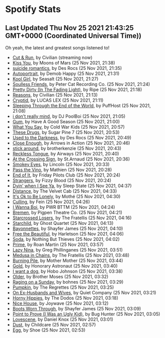 
# Spotify Stats
## Last Updated Thu Nov 25 2021 21:43:25 GMT+0000 (Coordinated Universal Time))

Oh yeah, the latest and greatest songs listened to!

- [Cut & Run](https://www.last.fm/music/Civilian/_/Cut+&+Run), by Civilian (streaming now)
- [Kiss You](https://www.last.fm/music/Moons+of+Mars/_/Kiss+You), by Moons of Mars (25 Nov 2021, 21:38)
- [suicide romantics](https://www.last.fm/music/Des+Rocs/_/suicide+romantics), by Des Rocs (25 Nov 2021, 21:35)
- [Autoportrait](https://www.last.fm/music/Demob+Happy/_/Autoportrait), by Demob Happy (25 Nov 2021, 21:31)
- [Kool Girl](https://www.last.fm/music/Seasalt/_/Kool+Girl), by Seasalt (25 Nov 2021, 21:27)
- [Soulless Friends](https://www.last.fm/music/Peter+Cat+Recording+Co./_/Soulless+Friends), by Peter Cat Recording Co. (25 Nov 2021, 21:24)
- [Pretty Dirty (In The Fading Light)](https://www.last.fm/music/Ripe/_/Pretty+Dirty+(In+The+Fading+Light)), by Ripe (25 Nov 2021, 21:18)
- [Reasons](https://www.last.fm/music/Civilian/_/Reasons), by Civilian (25 Nov 2021, 21:13)
- [Cryptid](https://www.last.fm/music/LUCAS+LEX/_/Cryptid), by LUCAS LEX (25 Nov 2021, 21:11)
- [Sleeping Through the End of the World](https://www.last.fm/music/PuffHost/_/Sleeping+Through+the+End+of+the+World), by PuffHost (25 Nov 2021, 21:08)
- [i don't really mind](https://www.last.fm/music/DJ+PoolBoi/_/i+don%27t+really+mind), by DJ PoolBoi (25 Nov 2021, 21:05)
- [Gum](https://www.last.fm/music/Have+A+Good+Season/_/Gum), by Have A Good Season (25 Nov 2021, 21:00)
- [What You Say](https://www.last.fm/music/Cold+War+Kids/_/What+You+Say), by Cold War Kids (25 Nov 2021, 20:57)
- [These Drugs](https://www.last.fm/music/Sugar+Pine+7/_/These+Drugs), by Sugar Pine 7 (25 Nov 2021, 20:53)
- [Used to the Darkness](https://www.last.fm/music/Des+Rocs/_/Used+to+the+Darkness), by Des Rocs (25 Nov 2021, 20:49)
- [Close Enough](https://www.last.fm/music/Arrows+in+Action/_/Close+Enough), by Arrows in Action (25 Nov 2021, 20:46)
- [stick around](https://www.last.fm/music/brotherkenzie/_/stick+around), by brotherkenzie (25 Nov 2021, 20:43)
- [Reckless Tongue](https://www.last.fm/music/Airways/_/Reckless+Tongue), by Airways (25 Nov 2021, 20:40)
- [At the Crossing Sign](https://www.last.fm/music/St.Arnaud/_/At+the+Crossing+Sign), by St.Arnaud (25 Nov 2021, 20:36)
- [Smokey Eyes](https://www.last.fm/music/Lincoln/_/Smokey+Eyes), by Lincoln (25 Nov 2021, 20:33)
- [Pass the Vino](https://www.last.fm/music/Mathien/_/Pass+the+Vino), by Mathien (25 Nov 2021, 20:28)
- [End of It](https://www.last.fm/music/Friday+Pilots+Club/_/End+of+It), by Friday Pilots Club (25 Nov 2021, 20:24)
- [Strangers](https://www.last.fm/music/Fizzy+Blood/_/Strangers), by Fizzy Blood (25 Nov 2021, 20:24)
- [Dyin' when I See Ya](https://www.last.fm/music/Sleep+State/_/Dyin%27+when+I+See+Ya), by Sleep State (25 Nov 2021, 04:37)
- [Distance](https://www.last.fm/music/The+Velvet+Cab/_/Distance), by The Velvet Cab (25 Nov 2021, 04:33)
- [It's Ok to Be Lonely](https://www.last.fm/music/Moth%C3%A9/_/It%27s+Ok+to+Be+Lonely), by Mothé (25 Nov 2021, 04:30)
- [Culling](https://www.last.fm/music/Fein/_/Culling), by Fein (25 Nov 2021, 04:26)
- [I Wanna Boi](https://www.last.fm/music/PWR+BTTM/_/I+Wanna+Boi), by PWR BTTM (25 Nov 2021, 04:24)
- [Bremen](https://www.last.fm/music/Pigpen+Theatre+Co./_/Bremen), by Pigpen Theatre Co. (25 Nov 2021, 04:21)
- [Starcrossed Losers](https://www.last.fm/music/The+Fratellis/_/Starcrossed+Losers), by The Fratellis (25 Nov 2021, 04:16)
- [Starchild](https://www.last.fm/music/Ghost+Quartet/_/Starchild), by Ghost Quartet (25 Nov 2021, 04:13)
- [Bayonnettes](https://www.last.fm/music/Shayfer+James/_/Bayonnettes), by Shayfer James (25 Nov 2021, 04:10)
- [Free the Beautiful](https://www.last.fm/music/Harletson/_/Free+the+Beautiful), by Harletson (25 Nov 2021, 04:06)
- [Soda](https://www.last.fm/music/Nothing+But+Thieves/_/Soda), by Nothing But Thieves (25 Nov 2021, 04:02)
- [Prime](https://www.last.fm/music/Roan+Martin/_/Prime), by Roan Martin (25 Nov 2021, 03:57)
- [Lazy Nina](https://www.last.fm/music/Greg+Phillinganes/_/Lazy+Nina), by Greg Phillinganes (25 Nov 2021, 03:51)
- [Medusa in Chains](https://www.last.fm/music/The+Fratellis/_/Medusa+in+Chains), by The Fratellis (25 Nov 2021, 03:48)
- [Burning Pile](https://www.last.fm/music/Mother+Mother/_/Burning+Pile), by Mother Mother (25 Nov 2021, 03:44)
- [Gold](https://www.last.fm/music/Honorary+Astronaut/_/Gold), by Honorary Astronaut (25 Nov 2021, 03:40)
- [I want a dog](https://www.last.fm/music/Hobo+Johnson/_/I+want+a+dog), by Hobo Johnson (25 Nov 2021, 03:38)
- [Older](https://www.last.fm/music/Brother+Moses/_/Older), by Brother Moses (25 Nov 2021, 03:32)
- [Raging on a Sunday](https://www.last.fm/music/bohnes/_/Raging+on+a+Sunday), by bohnes (25 Nov 2021, 03:29)
- [Pumpkin](https://www.last.fm/music/The+Regrettes/_/Pumpkin), by The Regrettes (25 Nov 2021, 03:25)
- [On Ex-Husbands and Wives](https://www.last.fm/music/Quiet+Company/_/On+Ex-Husbands+and+Wives), by Quiet Company (25 Nov 2021, 03:21)
- [Horny Hippies](https://www.last.fm/music/The+Dodos/_/Horny+Hippies), by The Dodos (25 Nov 2021, 03:18)
- [Nice House](https://www.last.fm/music/Joywave/_/Nice+House), by Joywave (25 Nov 2021, 03:12)
- [Boots Worn Through](https://www.last.fm/music/Shayfer+James/_/Boots+Worn+Through), by Shayfer James (25 Nov 2021, 03:09)
- [Point to Prove (I Was an Ugly Kid)](https://www.last.fm/music/Bug+Hunter/_/Point+to+Prove+(I+Was+an+Ugly+Kid)), by Bug Hunter (25 Nov 2021, 03:05)
- [Lovescene](https://www.last.fm/music/Daniel+Knox/_/Lovescene), by Daniel Knox (25 Nov 2021, 03:01)
- [Dust](https://www.last.fm/music/Childcare/_/Dust), by Childcare (25 Nov 2021, 02:57)
- [Egg](https://www.last.fm/music/Shoe/_/Egg), by Shoe (25 Nov 2021, 02:53)
